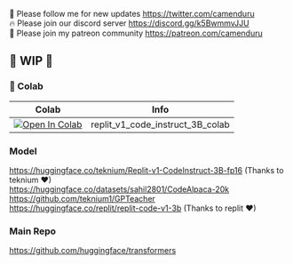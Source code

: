 🐣 Please follow me for new updates https://twitter.com/camenduru <br />
🔥 Please join our discord server https://discord.gg/k5BwmmvJJU <br />
🥳 Please join my patreon community https://patreon.com/camenduru <br />

## 🚦 WIP 🚦

### 🦒 Colab

| Colab | Info
| --- | --- |
[![Open In Colab](https://colab.research.google.com/assets/colab-badge.svg)](https://colab.research.google.com/github/camenduru/Replit-v1-CodeInstruct-3B-colab/blob/main/replit_v1_code_instruct_3B_colab.ipynb) | replit_v1_code_instruct_3B_colab

### Model
https://huggingface.co/teknium/Replit-v1-CodeInstruct-3B-fp16 (Thanks to teknium ❤) <br />
https://huggingface.co/datasets/sahil2801/CodeAlpaca-20k <br />
https://github.com/teknium1/GPTeacher <br />
https://huggingface.co/replit/replit-code-v1-3b (Thanks to replit ❤) <br />

### Main Repo
https://github.com/huggingface/transformers
